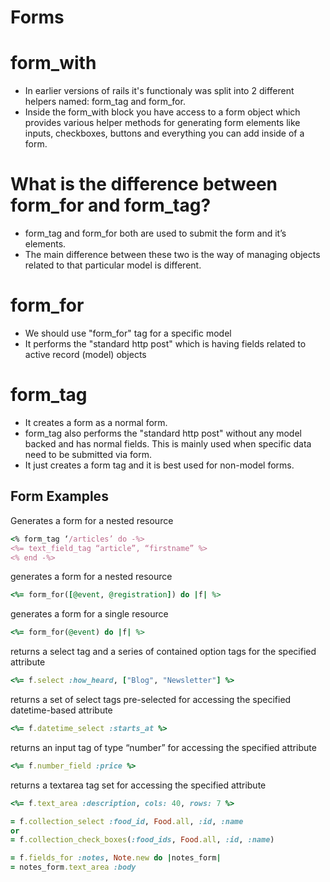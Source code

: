 # Forms

# form_with
- In earlier versions of rails it's functionaly was split into 2 different helpers named: form_tag and form_for.
- Inside the form_with block you have access to a form object which provides various helper methods for generating form elements like inputs, checkboxes, buttons and everything you can add inside of a form.




# What is the difference between form_for and form_tag?
- form_tag and form_for both are used to submit the form and it’s elements.
- The main difference between these two is the way of managing objects related to that particular model is different.

# form_for
- We should use "form_for" tag for a specific model
- It performs the "standard http post" which is having fields related to active record (model) objects

# form_tag
- It creates a form as a normal form.
- form_tag also performs the "standard http post" without any model backed and has normal fields. This is mainly used when specific data need to be submitted via form.
- It just creates a form tag and it is best used for non-model forms.

## Form Examples
Generates a form for a nested resource
```ruby
<% form_tag ‘/articles’ do -%>
<%= text_field_tag “article”, “firstname” %>
<% end -%>
```

generates a form for a nested resource
```ruby
<%= form_for([@event, @registration]) do |f| %>
```

generates a form for a single resource
```ruby
<%= form_for(@event) do |f| %>
```

returns a select tag and a series of contained option tags for the specified attribute
```ruby
<%= f.select :how_heard, ["Blog", "Newsletter"] %>
```

returns a set of select tags pre-selected for accessing the specified datetime-based attribute
```ruby
<%= f.datetime_select :starts_at %>
```

returns an input tag of type “number” for accessing the specified attribute
```ruby
<%= f.number_field :price %>
```

returns a textarea tag set for accessing the specified attribute
```ruby
<%= f.text_area :description, cols: 40, rows: 7 %>
```

```ruby
= f.collection_select :food_id, Food.all, :id, :name
or
= f.collection_check_boxes(:food_ids, Food.all, :id, :name)
```

```ruby
= f.fields_for :notes, Note.new do |notes_form|
= notes_form.text_area :body
```
